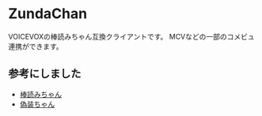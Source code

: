 # ZundaChan

VOICEVOXの棒読みちゃん互換クライアントです。
MCVなどの一部のコメビュ連携ができます。

## 参考にしました

* [棒読みちゃん](https://chi.usamimi.info/Program/Application/BouyomiChan/)
* [偽装ちゃん](https://hgotoh.jp/wiki/doku.php/documents/tools/tools-206)
